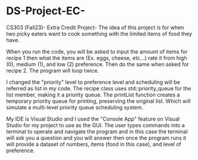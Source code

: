 # DS-Project-EC-
CS303 (Fall23)- Extra Credit Project- 
The idea of this project is for when two picky eaters want to cook something with the limited items of food they have. 

When you run the code, you will be asked to input the amount of items for recipe 1 then what the items are (Ex. eggs, cheese, etc...) rate it from high (0), medium (1), and low (2) preference. Then do the same when asked for recipe 2. The program will loop twice. 

I changed the "priority" level to preference level and scheduling will be referred as list in my code. The recipe class uses std::priority_queue for the list member, making it a priority queue. The printList function creates a temporary priority queue for printing, preserving the original list. Which will simulate a multi-level priority queue scheduling system.

My IDE is Visual Studio and I used the "Console App" feature on Visual Studio for my project to use as the GUI. The user types commands into a terminal to operate and navigate the program and in this case the terminal will ask you a question and you will answer then once the program runs it will provide a dataset of numbers, items (food in this case), and level of preference. 

